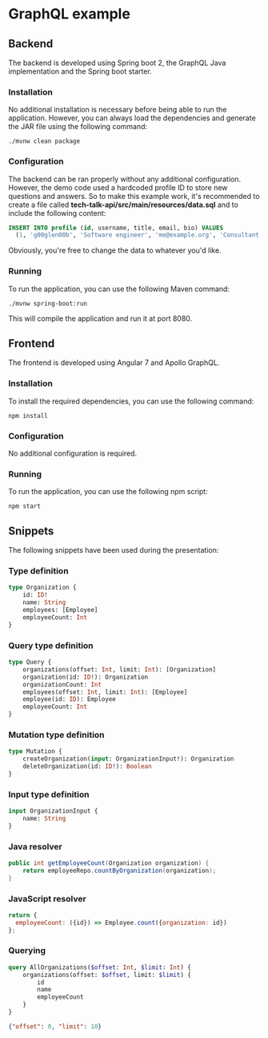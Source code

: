 # GraphQL example

## Backend

The backend is developed using Spring boot 2, the GraphQL Java implementation and the Spring boot starter.

### Installation

No additional installation is necessary before being able to run the application. However, you can always load the dependencies and generate the JAR file using the following command:

```
./mvnw clean package
```

### Configuration

The backend can be ran properly without any additional configuration. However, the demo code used a hardcoded profile ID to store new questions and answers. So to make this example work, it's recommended to create a file called **tech-talk-api/src/main/resources/data.sql** and to include the following content:

```sql
INSERT INTO profile (id, username, title, email, bio) VALUES
  (1, 'g00glen00b', 'Software engineer', 'me@example.org', 'Consultant at Cronos and Tech lead at Aquafin. Usually you can find me trying out new libraries and technologies. Loves both Java and JavaScript.');
```

Obviously, you're free to change the data to whatever you'd like.

### Running

To run the application, you can use the following Maven command:

```
./mvnw spring-boot:run
```

This will compile the application and run it at port 8080.

## Frontend

The frontend is developed using Angular 7 and Apollo GraphQL.

### Installation

To install the required dependencies, you can use the following command:

```
npm install
```

### Configuration

No additional configuration is required.

### Running

To run the application, you can use the following npm script:

```
npm start
```

## Snippets
The following snippets have been used during the presentation:

### Type definition

```graphql
type Organization {
    id: ID!
    name: String
    employees: [Employee]
    employeeCount: Int
}
```

### Query type definition

```graphql
type Query {
    organizations(offset: Int, limit: Int): [Organization]
    organization(id: ID!): Organization
    organizationCount: Int
    employees(offset: Int, limit: Int): [Employee]
    employee(id: ID): Employee
    employeeCount: Int
}
```

### Mutation type definition

```graphql
type Mutation {
    createOrganization(input: OrganizationInput!): Organization
    deleteOrganization(id: ID!): Boolean
}
```

### Input type definition

```graphql
input OrganizationInput {
    name: String
}
```

### Java resolver

```java
public int getEmployeeCount(Organization organization) {
    return employeeRepo.countByOrganization(organization);
}
```

### JavaScript resolver

```javascript
return {
  employeeCount: ({id}) => Employee.count({organization: id})
};
```

### Querying

```graphql
query AllOrganizations($offset: Int, $limit: Int) {
    organizations(offset: $offset, limit: $limit) {
        id
        name
        employeeCount
    }
}
```

````json
{"offset": 0, "limit": 10}
````